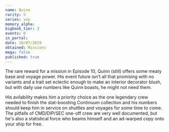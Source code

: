 ```yaml
---
name: Quinn
rarity: 5
series: voy
memory_alpha:
bigbook_tier: 3
events: 0
in_portal:
date: 10/07/2019
obtained: Missions
mega: false
published: true
---
```


The rare reward for a mission in Episode 10, Quinn (still) offers some meaty base and voyage power. His event future isn't all that promising with no variants and a trait set eclectic enough to make an interior decorator blush, but with daily use numbers like Quinn boasts, he might not need them.

His avilability makes him a priority choice as the one legendary crew needed to finish the stat-boosting Continuum collection and his numbers should keep him in service on shuttles and voyages for some time to come. The pitfalls of CMD/DIP/SEC one-off crew are very well documented, but he's also a statistical force who beams himself and an ad-warped copy onto your ship for free.
